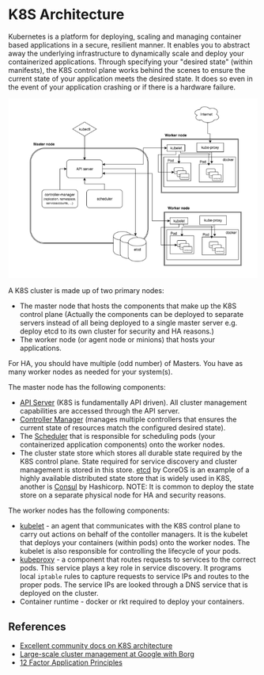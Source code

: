 # K8S Architecture #

Kubernetes is a platform for deploying, scaling and managing container based applications in a secure, resilient manner.  It enables you to abstract away the underlying infrastructure to dynamically scale and deploy your containerized applications. Through specifying your "desired state" (within manifests), the K8S control plane works behind the scenes to ensure the current state of your application meets the desired state.  It does so even in the event of your application crashing or if there is a hardware failure. 

![K8S Architecture from Kubernetes.io](./images/k8s-architecture.png "K8S Architecture")

A K8S cluster is made up of two primary nodes:
- The master node that hosts the components that make up the K8S control plane (Actually the components can be deployed to separate servers instead of all being deployed to a single master server e.g. deploy etcd to its own cluster for security and HA reasons.)
- The worker node (or agent node or minions) that hosts your applications.

For HA, you should have multiple (odd number) of Masters.  You have as many worker nodes as needed for your system(s).

The master node has the following components:

* [API Server](https://kubernetes.io/docs/reference/generated/kube-apiserver/) (K8S is fundamentally API driven).  All cluster management capabilities are accessed through the API server.
* [Controller Manager](https://kubernetes.io/docs/reference/generated/kube-controller-manager/) (manages multiple controllers that ensures the current state of resources match the configured desired state).
* The [Scheduler](https://kubernetes.io/docs/reference/generated/kube-scheduler/)  that is responsible for scheduling pods (your containerized application components) onto the worker nodes.
* The cluster state store which stores all durable state required by the K8S control plane.  State required for service discovery and cluster management is stored in this store. [etcd](https://coreos.com/etcd/) by CoreOS is an example of a highly available distributed state store that is widely used in K8S, another is [Consul](https://www.consul.io/) by Hashicorp.  NOTE: It is common to deploy the state store on a separate physical node for HA and security reasons. 

The worker nodes has the following components:

* [kubelet](https://kubernetes.io/docs/reference/generated/kubelet/) - an agent that communicates with the K8S control plane to carry out actions on behalf of the contoller managers.  It is the kubelet that deploys your containers (within pods) onto the worker nodes.  The kubelet is also responsible for controlling the lifecycle of your pods.
* [kubeproxy](https://kubernetes.io/docs/reference/generated/kube-proxy/) - a component that routes requests to services to the correct pods. This service plays a key role in service discovery.  It programs local ```iptable``` rules to capture requests to service IPs and routes to the proper pods.  The service IPs are looked through a DNS service that is deployed on the cluster. 
* Container runtime - docker or rkt required to deploy your containers.

## References ##

* [Excellent community docs on K8S architecture](https://github.com/kubernetes/community/blob/master/contributors/design-proposals/architecture/architecture.md)
* [Large-scale cluster management at Google with Borg](https://research.google.com/pubs/pub43438.html)
* [12 Factor Application Principles](https://12factor.net/)
